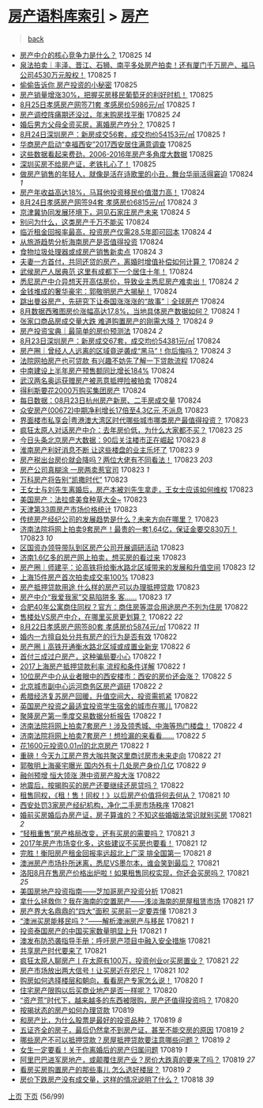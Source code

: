 [房产语料库索引](../../README.md)  > [房产](房产.md)
====
> [back](../README.md)

- [房产中介的核心竞争力是什么？](http://jkwz.applinzi.com/ittc/7005869697730610192.html#%E6%88%BF%E4%BA%A7%E4%B8%AD%E4%BB%8B%E7%9A%84%E6%A0%B8%E5%BF%83%E7%AB%9E%E4%BA%89%E5%8A%9B%E6%98%AF%E4%BB%80%E4%B9%88%EF%BC%9F) 170825 *14* 
- [泉法拍卖｜丰泽、晋江、石狮、南平多处房产拍卖！还有厦门千万房产、福马公司4530万元股权！](http://jkwz.applinzi.com/ittc/7005850035135464465.html#%E6%B3%89%E6%B3%95%E6%8B%8D%E5%8D%96%EF%BD%9C%E4%B8%B0%E6%B3%BD%E3%80%81%E6%99%8B%E6%B1%9F%E3%80%81%E7%9F%B3%E7%8B%AE%E3%80%81%E5%8D%97%E5%B9%B3%E5%A4%9A%E5%A4%84%E6%88%BF%E4%BA%A7%E6%8B%8D%E5%8D%96%EF%BC%81%E8%BF%98%E6%9C%89%E5%8E%A6%E9%97%A8%E5%8D%83%E4%B8%87%E6%88%BF%E4%BA%A7%E3%80%81%E7%A6%8F%E9%A9%AC%E5%85%AC%E5%8F%B84530%E4%B8%87%E5%85%83%E8%82%A1%E6%9D%83%EF%BC%81) 170825 *1* 
- [偷偷告诉你 房产投资的小秘密](http://jkwz.applinzi.com/ittc/7005831223061251088.html#%E5%81%B7%E5%81%B7%E5%91%8A%E8%AF%89%E4%BD%A0+%E6%88%BF%E4%BA%A7%E6%8A%95%E8%B5%84%E7%9A%84%E5%B0%8F%E7%A7%98%E5%AF%86) 170825  
- [房产销量增涨30%，把握买房移民葡萄牙的利好时机！](http://jkwz.applinzi.com/ittc/7005685105857922064.html#%E6%88%BF%E4%BA%A7%E9%94%80%E9%87%8F%E5%A2%9E%E6%B6%A830%25%EF%BC%8C%E6%8A%8A%E6%8F%A1%E4%B9%B0%E6%88%BF%E7%A7%BB%E6%B0%91%E8%91%A1%E8%90%84%E7%89%99%E7%9A%84%E5%88%A9%E5%A5%BD%E6%97%B6%E6%9C%BA%EF%BC%81) 170825  
- [8月25日孝感房产网签71套 孝感房价5986元/㎡](http://jkwz.applinzi.com/ittc/7005800896456557585.html#8%E6%9C%8825%E6%97%A5%E5%AD%9D%E6%84%9F%E6%88%BF%E4%BA%A7%E7%BD%91%E7%AD%BE71%E5%A5%97+%E5%AD%9D%E6%84%9F%E6%88%BF%E4%BB%B75986%E5%85%83%2F%E3%8E%A1) 170825 *1* 
- [房产调控阵痛期还没过，年末购房找平衡](http://jkwz.applinzi.com/ittc/7005792208975037456.html#%E6%88%BF%E4%BA%A7%E8%B0%83%E6%8E%A7%E9%98%B5%E7%97%9B%E6%9C%9F%E8%BF%98%E6%B2%A1%E8%BF%87%EF%BC%8C%E5%B9%B4%E6%9C%AB%E8%B4%AD%E6%88%BF%E6%89%BE%E5%B9%B3%E8%A1%A1) 170825 *24* 
- [婚后男方父母全资买房，离婚房产咋分？](http://jkwz.applinzi.com/ittc/7005761070374061073.html#%E5%A9%9A%E5%90%8E%E7%94%B7%E6%96%B9%E7%88%B6%E6%AF%8D%E5%85%A8%E8%B5%84%E4%B9%B0%E6%88%BF%EF%BC%8C%E7%A6%BB%E5%A9%9A%E6%88%BF%E4%BA%A7%E5%92%8B%E5%88%86%EF%BC%9F) 170825 *1* 
- [8月24日深圳房产：新房成交56套，成交均价54153元/㎡](http://jkwz.applinzi.com/ittc/7005744113528603665.html#8%E6%9C%8824%E6%97%A5%E6%B7%B1%E5%9C%B3%E6%88%BF%E4%BA%A7%EF%BC%9A%E6%96%B0%E6%88%BF%E6%88%90%E4%BA%A456%E5%A5%97%EF%BC%8C%E6%88%90%E4%BA%A4%E5%9D%87%E4%BB%B754153%E5%85%83%2F%E3%8E%A1) 170825 *1* 
- [华商房产启动“幸福西安”2017西安居住满意调查](http://jkwz.applinzi.com/ittc/7005674343315801104.html#%E5%8D%8E%E5%95%86%E6%88%BF%E4%BA%A7%E5%90%AF%E5%8A%A8%E2%80%9C%E5%B9%B8%E7%A6%8F%E8%A5%BF%E5%AE%89%E2%80%9D2017%E8%A5%BF%E5%AE%89%E5%B1%85%E4%BD%8F%E6%BB%A1%E6%84%8F%E8%B0%83%E6%9F%A5) 170825  
- [这些数据看起来费劲，2006-2016年房产多角度大数据](http://jkwz.applinzi.com/ittc/7005668156067283985.html#%E8%BF%99%E4%BA%9B%E6%95%B0%E6%8D%AE%E7%9C%8B%E8%B5%B7%E6%9D%A5%E8%B4%B9%E5%8A%B2%EF%BC%8C2006-2016%E5%B9%B4%E6%88%BF%E4%BA%A7%E5%A4%9A%E8%A7%92%E5%BA%A6%E5%A4%A7%E6%95%B0%E6%8D%AE) 170825  
- [深圳买房不给房产证，老铁扎心了！](http://jkwz.applinzi.com/ittc/7005306771848299536.html#%E6%B7%B1%E5%9C%B3%E4%B9%B0%E6%88%BF%E4%B8%8D%E7%BB%99%E6%88%BF%E4%BA%A7%E8%AF%81%EF%BC%8C%E8%80%81%E9%93%81%E6%89%8E%E5%BF%83%E4%BA%86%EF%BC%81) 170825  
- [做房产销售的年轻人，就像是活在诗歌里的小丑，舞台华丽活得窘迫](http://jkwz.applinzi.com/ittc/7005514713956615184.html#%E5%81%9A%E6%88%BF%E4%BA%A7%E9%94%80%E5%94%AE%E7%9A%84%E5%B9%B4%E8%BD%BB%E4%BA%BA%EF%BC%8C%E5%B0%B1%E5%83%8F%E6%98%AF%E6%B4%BB%E5%9C%A8%E8%AF%97%E6%AD%8C%E9%87%8C%E7%9A%84%E5%B0%8F%E4%B8%91%EF%BC%8C%E8%88%9E%E5%8F%B0%E5%8D%8E%E4%B8%BD%E6%B4%BB%E5%BE%97%E7%AA%98%E8%BF%AB) 170824 *1* 
- [房产年收益高达18%，马耳他投资移民价值潜力高！](http://jkwz.applinzi.com/ittc/7004944649444394000.html#%E6%88%BF%E4%BA%A7%E5%B9%B4%E6%94%B6%E7%9B%8A%E9%AB%98%E8%BE%BE18%25%EF%BC%8C%E9%A9%AC%E8%80%B3%E4%BB%96%E6%8A%95%E8%B5%84%E7%A7%BB%E6%B0%91%E4%BB%B7%E5%80%BC%E6%BD%9C%E5%8A%9B%E9%AB%98%EF%BC%81) 170824  
- [8月24日孝感房产网签94套 孝感房价6815元/㎡](http://jkwz.applinzi.com/ittc/7005428749741589521.html#8%E6%9C%8824%E6%97%A5%E5%AD%9D%E6%84%9F%E6%88%BF%E4%BA%A7%E7%BD%91%E7%AD%BE94%E5%A5%97+%E5%AD%9D%E6%84%9F%E6%88%BF%E4%BB%B76815%E5%85%83%2F%E3%8E%A1) 170824 *3* 
- [京津冀协同发展环境下，洞见石家庄房产未来](http://jkwz.applinzi.com/ittc/7005430199465018385.html#%E4%BA%AC%E6%B4%A5%E5%86%80%E5%8D%8F%E5%90%8C%E5%8F%91%E5%B1%95%E7%8E%AF%E5%A2%83%E4%B8%8B%EF%BC%8C%E6%B4%9E%E8%A7%81%E7%9F%B3%E5%AE%B6%E5%BA%84%E6%88%BF%E4%BA%A7%E6%9C%AA%E6%9D%A5) 170824 *5* 
- [别问为什么，这类房产千万不能买](http://jkwz.applinzi.com/ittc/7005420285661283345.html#%E5%88%AB%E9%97%AE%E4%B8%BA%E4%BB%80%E4%B9%88%EF%BC%8C%E8%BF%99%E7%B1%BB%E6%88%BF%E4%BA%A7%E5%8D%83%E4%B8%87%E4%B8%8D%E8%83%BD%E4%B9%B0) 170824  
- [临沂租金回报率最高，投资房产仅需28.5年即可回本](http://jkwz.applinzi.com/ittc/7005417006193706001.html#%E4%B8%B4%E6%B2%82%E7%A7%9F%E9%87%91%E5%9B%9E%E6%8A%A5%E7%8E%87%E6%9C%80%E9%AB%98%EF%BC%8C%E6%8A%95%E8%B5%84%E6%88%BF%E4%BA%A7%E4%BB%85%E9%9C%8028.5%E5%B9%B4%E5%8D%B3%E5%8F%AF%E5%9B%9E%E6%9C%AC) 170824 *4* 
- [从旅游趋势分析海南房产是否值得投资](http://jkwz.applinzi.com/ittc/7005411373528646672.html#%E4%BB%8E%E6%97%85%E6%B8%B8%E8%B6%8B%E5%8A%BF%E5%88%86%E6%9E%90%E6%B5%B7%E5%8D%97%E6%88%BF%E4%BA%A7%E6%98%AF%E5%90%A6%E5%80%BC%E5%BE%97%E6%8A%95%E8%B5%84) 170824  
- [食物垃圾处理器或成房产销售新卖点](http://jkwz.applinzi.com/ittc/7005404856293262352.html#%E9%A3%9F%E7%89%A9%E5%9E%83%E5%9C%BE%E5%A4%84%E7%90%86%E5%99%A8%E6%88%96%E6%88%90%E6%88%BF%E4%BA%A7%E9%94%80%E5%94%AE%E6%96%B0%E5%8D%96%E7%82%B9) 170824 *3* 
- [夫妻一方首付，共同还贷的房产，离婚时增值补偿如何计算？](http://jkwz.applinzi.com/ittc/7005399122545476624.html#%E5%A4%AB%E5%A6%BB%E4%B8%80%E6%96%B9%E9%A6%96%E4%BB%98%EF%BC%8C%E5%85%B1%E5%90%8C%E8%BF%98%E8%B4%B7%E7%9A%84%E6%88%BF%E4%BA%A7%EF%BC%8C%E7%A6%BB%E5%A9%9A%E6%97%B6%E5%A2%9E%E5%80%BC%E8%A1%A5%E5%81%BF%E5%A6%82%E4%BD%95%E8%AE%A1%E7%AE%97%EF%BC%9F) 170824 *2* 
- [武侯房产人居典范 这里有成都下一个居住十年！](http://jkwz.applinzi.com/ittc/7005396332775474193.html#%E6%AD%A6%E4%BE%AF%E6%88%BF%E4%BA%A7%E4%BA%BA%E5%B1%85%E5%85%B8%E8%8C%83+%E8%BF%99%E9%87%8C%E6%9C%89%E6%88%90%E9%83%BD%E4%B8%8B%E4%B8%80%E4%B8%AA%E5%B1%85%E4%BD%8F%E5%8D%81%E5%B9%B4%EF%BC%81) 170824  
- [悉尼房产中介异想天开高估房价，导致业主悉尼房产难卖出！](http://jkwz.applinzi.com/ittc/7005394757831099408.html#%E6%82%89%E5%B0%BC%E6%88%BF%E4%BA%A7%E4%B8%AD%E4%BB%8B%E5%BC%82%E6%83%B3%E5%A4%A9%E5%BC%80%E9%AB%98%E4%BC%B0%E6%88%BF%E4%BB%B7%EF%BC%8C%E5%AF%BC%E8%87%B4%E4%B8%9A%E4%B8%BB%E6%82%89%E5%B0%BC%E6%88%BF%E4%BA%A7%E9%9A%BE%E5%8D%96%E5%87%BA%EF%BC%81) 170824 *2* 
- [金钱堆成的奢华豪宅：郭敬明房产大揭秘！](http://jkwz.applinzi.com/ittc/7005352582531515408.html#%E9%87%91%E9%92%B1%E5%A0%86%E6%88%90%E7%9A%84%E5%A5%A2%E5%8D%8E%E8%B1%AA%E5%AE%85%EF%BC%9A%E9%83%AD%E6%95%AC%E6%98%8E%E6%88%BF%E4%BA%A7%E5%A4%A7%E6%8F%AD%E7%A7%98%EF%BC%81) 170824  
- [跳出曼谷房产，先研究下让泰国涨涨涨的“故事”｜全球房产](http://jkwz.applinzi.com/ittc/7005334059449058321.html#%E8%B7%B3%E5%87%BA%E6%9B%BC%E8%B0%B7%E6%88%BF%E4%BA%A7%EF%BC%8C%E5%85%88%E7%A0%94%E7%A9%B6%E4%B8%8B%E8%AE%A9%E6%B3%B0%E5%9B%BD%E6%B6%A8%E6%B6%A8%E6%B6%A8%E7%9A%84%E2%80%9C%E6%95%85%E4%BA%8B%E2%80%9D%EF%BD%9C%E5%85%A8%E7%90%83%E6%88%BF%E4%BA%A7) 170824  
- [8月数据西雅图房价涨幅高达17.8%，当地具体房产数据如何？](http://jkwz.applinzi.com/ittc/7005331533374948369.html#8%E6%9C%88%E6%95%B0%E6%8D%AE%E8%A5%BF%E9%9B%85%E5%9B%BE%E6%88%BF%E4%BB%B7%E6%B6%A8%E5%B9%85%E9%AB%98%E8%BE%BE17.8%25%EF%BC%8C%E5%BD%93%E5%9C%B0%E5%85%B7%E4%BD%93%E6%88%BF%E4%BA%A7%E6%95%B0%E6%8D%AE%E5%A6%82%E4%BD%95%EF%BC%9F) 170824 *1* 
- [张家口商品房成交量大跌 难道购置房产的刚需大降？](http://jkwz.applinzi.com/ittc/7005328911549072400.html#%E5%BC%A0%E5%AE%B6%E5%8F%A3%E5%95%86%E5%93%81%E6%88%BF%E6%88%90%E4%BA%A4%E9%87%8F%E5%A4%A7%E8%B7%8C+%E9%9A%BE%E9%81%93%E8%B4%AD%E7%BD%AE%E6%88%BF%E4%BA%A7%E7%9A%84%E5%88%9A%E9%9C%80%E5%A4%A7%E9%99%8D%EF%BC%9F) 170824 *9* 
- [房产投资宝典｜最简单的房价预测法](http://jkwz.applinzi.com/ittc/7005327836293104657.html#%E6%88%BF%E4%BA%A7%E6%8A%95%E8%B5%84%E5%AE%9D%E5%85%B8%EF%BD%9C%E6%9C%80%E7%AE%80%E5%8D%95%E7%9A%84%E6%88%BF%E4%BB%B7%E9%A2%84%E6%B5%8B%E6%B3%95) 170824 *2* 
- [8月23日深圳房产：新房成交67套，成交均价54381元/㎡](http://jkwz.applinzi.com/ittc/7005306559754929169.html#8%E6%9C%8823%E6%97%A5%E6%B7%B1%E5%9C%B3%E6%88%BF%E4%BA%A7%EF%BC%9A%E6%96%B0%E6%88%BF%E6%88%90%E4%BA%A467%E5%A5%97%EF%BC%8C%E6%88%90%E4%BA%A4%E5%9D%87%E4%BB%B754381%E5%85%83%2F%E3%8E%A1) 170824  
- [房产圈｜曾经人人远离的区域竟逆袭成“黑马”！你后悔吗？](http://jkwz.applinzi.com/ittc/7005296206543324177.html#%E6%88%BF%E4%BA%A7%E5%9C%88%EF%BD%9C%E6%9B%BE%E7%BB%8F%E4%BA%BA%E4%BA%BA%E8%BF%9C%E7%A6%BB%E7%9A%84%E5%8C%BA%E5%9F%9F%E7%AB%9F%E9%80%86%E8%A2%AD%E6%88%90%E2%80%9C%E9%BB%91%E9%A9%AC%E2%80%9D%EF%BC%81%E4%BD%A0%E5%90%8E%E6%82%94%E5%90%97%EF%BC%9F) 170824 *3* 
- [法院网拍房产也可贷款 有兴趣不妨先了解一下贷款流程](http://jkwz.applinzi.com/ittc/7005286674349949968.html#%E6%B3%95%E9%99%A2%E7%BD%91%E6%8B%8D%E6%88%BF%E4%BA%A7%E4%B9%9F%E5%8F%AF%E8%B4%B7%E6%AC%BE+%E6%9C%89%E5%85%B4%E8%B6%A3%E4%B8%8D%E5%A6%A8%E5%85%88%E4%BA%86%E8%A7%A3%E4%B8%80%E4%B8%8B%E8%B4%B7%E6%AC%BE%E6%B5%81%E7%A8%8B) 170824  
- [中南建设上半年房产预售额同比增长184%](http://jkwz.applinzi.com/ittc/7005189592104567569.html#%E4%B8%AD%E5%8D%97%E5%BB%BA%E8%AE%BE%E4%B8%8A%E5%8D%8A%E5%B9%B4%E6%88%BF%E4%BA%A7%E9%A2%84%E5%94%AE%E9%A2%9D%E5%90%8C%E6%AF%94%E5%A2%9E%E9%95%BF184%25) 170824  
- [武汉两名奥运获赠房产被恶意抵押险被拍卖](http://jkwz.applinzi.com/ittc/7005187593929753360.html#%E6%AD%A6%E6%B1%89%E4%B8%A4%E5%90%8D%E5%A5%A5%E8%BF%90%E8%8E%B7%E8%B5%A0%E6%88%BF%E4%BA%A7%E8%A2%AB%E6%81%B6%E6%84%8F%E6%8A%B5%E6%8A%BC%E9%99%A9%E8%A2%AB%E6%8B%8D%E5%8D%96) 170824  
- [得利斯要花2000万购买集团房产](http://jkwz.applinzi.com/ittc/7005185153444610833.html#%E5%BE%97%E5%88%A9%E6%96%AF%E8%A6%81%E8%8A%B12000%E4%B8%87%E8%B4%AD%E4%B9%B0%E9%9B%86%E5%9B%A2%E6%88%BF%E4%BA%A7) 170824  
- [每日数据：08月23日杭州房产新房、二手房成交量](http://jkwz.applinzi.com/ittc/7005157027943547921.html#%E6%AF%8F%E6%97%A5%E6%95%B0%E6%8D%AE%EF%BC%9A08%E6%9C%8823%E6%97%A5%E6%9D%AD%E5%B7%9E%E6%88%BF%E4%BA%A7%E6%96%B0%E6%88%BF%E3%80%81%E4%BA%8C%E6%89%8B%E6%88%BF%E6%88%90%E4%BA%A4%E9%87%8F) 170824  
- [众安房产(00672)中期净利增长17倍至4.3亿元 不派息](http://jkwz.applinzi.com/ittc/7005141879929439249.html#%E4%BC%97%E5%AE%89%E6%88%BF%E4%BA%A7%2800672%29%E4%B8%AD%E6%9C%9F%E5%87%80%E5%88%A9%E5%A2%9E%E9%95%BF17%E5%80%8D%E8%87%B34.3%E4%BA%BF%E5%85%83+%E4%B8%8D%E6%B4%BE%E6%81%AF) 170823  
- [界面楼市私享会|粤港澳大湾区时代哪些城市哪类房产最值得投资？](http://jkwz.applinzi.com/ittc/7005070834769855504.html#%E7%95%8C%E9%9D%A2%E6%A5%BC%E5%B8%82%E7%A7%81%E4%BA%AB%E4%BC%9A%7C%E7%B2%A4%E6%B8%AF%E6%BE%B3%E5%A4%A7%E6%B9%BE%E5%8C%BA%E6%97%B6%E4%BB%A3%E5%93%AA%E4%BA%9B%E5%9F%8E%E5%B8%82%E5%93%AA%E7%B1%BB%E6%88%BF%E4%BA%A7%E6%9C%80%E5%80%BC%E5%BE%97%E6%8A%95%E8%B5%84%EF%BC%9F) 170823  
- [疯狂太原人对话房产中介：去年房价低，为什么大家都不买？](http://jkwz.applinzi.com/ittc/7005057820792456208.html#%E7%96%AF%E7%8B%82%E5%A4%AA%E5%8E%9F%E4%BA%BA%E5%AF%B9%E8%AF%9D%E6%88%BF%E4%BA%A7%E4%B8%AD%E4%BB%8B%EF%BC%9A%E5%8E%BB%E5%B9%B4%E6%88%BF%E4%BB%B7%E4%BD%8E%EF%BC%8C%E4%B8%BA%E4%BB%80%E4%B9%88%E5%A4%A7%E5%AE%B6%E9%83%BD%E4%B8%8D%E4%B9%B0%EF%BC%9F) 170823 *25* 
- [今日头条北京房产大数据：90后关注楼市正在崛起](http://jkwz.applinzi.com/ittc/7005044199995737104.html#%E4%BB%8A%E6%97%A5%E5%A4%B4%E6%9D%A1%E5%8C%97%E4%BA%AC%E6%88%BF%E4%BA%A7%E5%A4%A7%E6%95%B0%E6%8D%AE%EF%BC%9A90%E5%90%8E%E5%85%B3%E6%B3%A8%E6%A5%BC%E5%B8%82%E6%AD%A3%E5%9C%A8%E5%B4%9B%E8%B5%B7) 170823 *8* 
- [淮南房产利好消息不断 让这些楼盘的业主乐坏了](http://jkwz.applinzi.com/ittc/7005039624257537040.html#%E6%B7%AE%E5%8D%97%E6%88%BF%E4%BA%A7%E5%88%A9%E5%A5%BD%E6%B6%88%E6%81%AF%E4%B8%8D%E6%96%AD+%E8%AE%A9%E8%BF%99%E4%BA%9B%E6%A5%BC%E7%9B%98%E7%9A%84%E4%B8%9A%E4%B8%BB%E4%B9%90%E5%9D%8F%E4%BA%86) 170823 *9* 
- [房产税出台房价就会降吗？两位大佬有不同看法！](http://jkwz.applinzi.com/ittc/7005038479678112784.html#%E6%88%BF%E4%BA%A7%E7%A8%8E%E5%87%BA%E5%8F%B0%E6%88%BF%E4%BB%B7%E5%B0%B1%E4%BC%9A%E9%99%8D%E5%90%97%EF%BC%9F%E4%B8%A4%E4%BD%8D%E5%A4%A7%E4%BD%AC%E6%9C%89%E4%B8%8D%E5%90%8C%E7%9C%8B%E6%B3%95%EF%BC%81) 170823 *203* 
- [房产公司真糊涂 一房两卖惹官司](http://jkwz.applinzi.com/ittc/7005030081494516752.html#%E6%88%BF%E4%BA%A7%E5%85%AC%E5%8F%B8%E7%9C%9F%E7%B3%8A%E6%B6%82+%E4%B8%80%E6%88%BF%E4%B8%A4%E5%8D%96%E6%83%B9%E5%AE%98%E5%8F%B8) 170823 *1* 
- [万科房产将告别“凯撒时代”](http://jkwz.applinzi.com/ittc/7005012373063336977.html#%E4%B8%87%E7%A7%91%E6%88%BF%E4%BA%A7%E5%B0%86%E5%91%8A%E5%88%AB%E2%80%9C%E5%87%AF%E6%92%92%E6%97%B6%E4%BB%A3%E2%80%9D) 170823  
- [王女士与刘先生离婚后，房产本被刘先生拿走，王女士应该如何维权](http://jkwz.applinzi.com/ittc/7004993203265340432.html#%E7%8E%8B%E5%A5%B3%E5%A3%AB%E4%B8%8E%E5%88%98%E5%85%88%E7%94%9F%E7%A6%BB%E5%A9%9A%E5%90%8E%EF%BC%8C%E6%88%BF%E4%BA%A7%E6%9C%AC%E8%A2%AB%E5%88%98%E5%85%88%E7%94%9F%E6%8B%BF%E8%B5%B0%EF%BC%8C%E7%8E%8B%E5%A5%B3%E5%A3%AB%E5%BA%94%E8%AF%A5%E5%A6%82%E4%BD%95%E7%BB%B4%E6%9D%83) 170823  
- [美国房产：法拉盛美食种草大全~](http://jkwz.applinzi.com/ittc/7004945544622113808.html#%E7%BE%8E%E5%9B%BD%E6%88%BF%E4%BA%A7%EF%BC%9A%E6%B3%95%E6%8B%89%E7%9B%9B%E7%BE%8E%E9%A3%9F%E7%A7%8D%E8%8D%89%E5%A4%A7%E5%85%A8%7E) 170823  
- [天津第33周房产市场价格统计](http://jkwz.applinzi.com/ittc/7004937484457477137.html#%E5%A4%A9%E6%B4%A5%E7%AC%AC33%E5%91%A8%E6%88%BF%E4%BA%A7%E5%B8%82%E5%9C%BA%E4%BB%B7%E6%A0%BC%E7%BB%9F%E8%AE%A1) 170823  
- [传统房产经纪公司的发展趋势是什么？未来方向在哪里？](http://jkwz.applinzi.com/ittc/7004935876373906448.html#%E4%BC%A0%E7%BB%9F%E6%88%BF%E4%BA%A7%E7%BB%8F%E7%BA%AA%E5%85%AC%E5%8F%B8%E7%9A%84%E5%8F%91%E5%B1%95%E8%B6%8B%E5%8A%BF%E6%98%AF%E4%BB%80%E4%B9%88%EF%BC%9F%E6%9C%AA%E6%9D%A5%E6%96%B9%E5%90%91%E5%9C%A8%E5%93%AA%E9%87%8C%EF%BC%9F) 170823  
- [济南法院将网上拍卖9套房产！最贵的一套1.64亿，保证金要交830万！](http://jkwz.applinzi.com/ittc/7004931220910375953.html#%E6%B5%8E%E5%8D%97%E6%B3%95%E9%99%A2%E5%B0%86%E7%BD%91%E4%B8%8A%E6%8B%8D%E5%8D%969%E5%A5%97%E6%88%BF%E4%BA%A7%EF%BC%81%E6%9C%80%E8%B4%B5%E7%9A%84%E4%B8%80%E5%A5%971.64%E4%BA%BF%EF%BC%8C%E4%BF%9D%E8%AF%81%E9%87%91%E8%A6%81%E4%BA%A4830%E4%B8%87%EF%BC%81) 170823 *10* 
- [区国资办领导带队到区房产公司开展调研活动](http://jkwz.applinzi.com/ittc/7004930287916811280.html#%E5%8C%BA%E5%9B%BD%E8%B5%84%E5%8A%9E%E9%A2%86%E5%AF%BC%E5%B8%A6%E9%98%9F%E5%88%B0%E5%8C%BA%E6%88%BF%E4%BA%A7%E5%85%AC%E5%8F%B8%E5%BC%80%E5%B1%95%E8%B0%83%E7%A0%94%E6%B4%BB%E5%8A%A8) 170823  
- [济南1.6亿多的房产网上拍卖，想买房的看过来](http://jkwz.applinzi.com/ittc/7004924655075591185.html#%E6%B5%8E%E5%8D%971.6%E4%BA%BF%E5%A4%9A%E7%9A%84%E6%88%BF%E4%BA%A7%E7%BD%91%E4%B8%8A%E6%8B%8D%E5%8D%96%EF%BC%8C%E6%83%B3%E4%B9%B0%E6%88%BF%E7%9A%84%E7%9C%8B%E8%BF%87%E6%9D%A5) 170823  
- [房产圈｜师建平：论高铁将给衡水路北区域带来的发展和升值空间](http://jkwz.applinzi.com/ittc/7004924527321285648.html#%E6%88%BF%E4%BA%A7%E5%9C%88%EF%BD%9C%E5%B8%88%E5%BB%BA%E5%B9%B3%EF%BC%9A%E8%AE%BA%E9%AB%98%E9%93%81%E5%B0%86%E7%BB%99%E8%A1%A1%E6%B0%B4%E8%B7%AF%E5%8C%97%E5%8C%BA%E5%9F%9F%E5%B8%A6%E6%9D%A5%E7%9A%84%E5%8F%91%E5%B1%95%E5%92%8C%E5%8D%87%E5%80%BC%E7%A9%BA%E9%97%B4) 170823 *12* 
- [上海15件房产首次拍卖成交率100%](http://jkwz.applinzi.com/ittc/7004920414843962384.html#%E4%B8%8A%E6%B5%B715%E4%BB%B6%E6%88%BF%E4%BA%A7%E9%A6%96%E6%AC%A1%E6%8B%8D%E5%8D%96%E6%88%90%E4%BA%A4%E7%8E%87100%25) 170823  
- [房产抵押贷款用途 什么样的房产可以办理抵押贷款](http://jkwz.applinzi.com/ittc/7004669925216748561.html#%E6%88%BF%E4%BA%A7%E6%8A%B5%E6%8A%BC%E8%B4%B7%E6%AC%BE%E7%94%A8%E9%80%94+%E4%BB%80%E4%B9%88%E6%A0%B7%E7%9A%84%E6%88%BF%E4%BA%A7%E5%8F%AF%E4%BB%A5%E5%8A%9E%E7%90%86%E6%8A%B5%E6%8A%BC%E8%B4%B7%E6%AC%BE) 170823  
- [房产中介“我爱我家”交易陷阱多 客……](http://jkwz.applinzi.com/ittc/7004888773102666768.html#%E6%88%BF%E4%BA%A7%E4%B8%AD%E4%BB%8B%E2%80%9C%E6%88%91%E7%88%B1%E6%88%91%E5%AE%B6%E2%80%9D%E4%BA%A4%E6%98%93%E9%99%B7%E9%98%B1%E5%A4%9A+%E5%AE%A2%E2%80%A6%E2%80%A6) 170823 *17* 
- [合肥40年公寓商住同权？官方：商住房等混合用途房产不列为住房](http://jkwz.applinzi.com/ittc/7004776853825651728.html#%E5%90%88%E8%82%A540%E5%B9%B4%E5%85%AC%E5%AF%93%E5%95%86%E4%BD%8F%E5%90%8C%E6%9D%83%EF%BC%9F%E5%AE%98%E6%96%B9%EF%BC%9A%E5%95%86%E4%BD%8F%E6%88%BF%E7%AD%89%E6%B7%B7%E5%90%88%E7%94%A8%E9%80%94%E6%88%BF%E4%BA%A7%E4%B8%8D%E5%88%97%E4%B8%BA%E4%BD%8F%E6%88%BF) 170822  
- [售楼处VS房产中介，在哪里买房更划算？](http://jkwz.applinzi.com/ittc/7004713563195966481.html#%E5%94%AE%E6%A5%BC%E5%A4%84VS%E6%88%BF%E4%BA%A7%E4%B8%AD%E4%BB%8B%EF%BC%8C%E5%9C%A8%E5%93%AA%E9%87%8C%E4%B9%B0%E6%88%BF%E6%9B%B4%E5%88%92%E7%AE%97%EF%BC%9F) 170822 *22* 
- [8月22日孝感房产网签80套 孝感房价5874元/㎡](http://jkwz.applinzi.com/ittc/7004688147911541777.html#8%E6%9C%8822%E6%97%A5%E5%AD%9D%E6%84%9F%E6%88%BF%E4%BA%A7%E7%BD%91%E7%AD%BE80%E5%A5%97+%E5%AD%9D%E6%84%9F%E6%88%BF%E4%BB%B75874%E5%85%83%2F%E3%8E%A1) 170822 *11* 
- [婚内一方擅自处分共有房产的行为是否有效](http://jkwz.applinzi.com/ittc/7004667606236398609.html#%E5%A9%9A%E5%86%85%E4%B8%80%E6%96%B9%E6%93%85%E8%87%AA%E5%A4%84%E5%88%86%E5%85%B1%E6%9C%89%E6%88%BF%E4%BA%A7%E7%9A%84%E8%A1%8C%E4%B8%BA%E6%98%AF%E5%90%A6%E6%9C%89%E6%95%88) 170822  
- [房产圈丨高铁开通衡水路北区域或成置业新宠](http://jkwz.applinzi.com/ittc/7004665152392397840.html#%E6%88%BF%E4%BA%A7%E5%9C%88%E4%B8%A8%E9%AB%98%E9%93%81%E5%BC%80%E9%80%9A%E8%A1%A1%E6%B0%B4%E8%B7%AF%E5%8C%97%E5%8C%BA%E5%9F%9F%E6%88%96%E6%88%90%E7%BD%AE%E4%B8%9A%E6%96%B0%E5%AE%A0) 170822 *6* 
- [首付三成过户房产，这种骗局要小心](http://jkwz.applinzi.com/ittc/7004655886361166865.html#%E9%A6%96%E4%BB%98%E4%B8%89%E6%88%90%E8%BF%87%E6%88%B7%E6%88%BF%E4%BA%A7%EF%BC%8C%E8%BF%99%E7%A7%8D%E9%AA%97%E5%B1%80%E8%A6%81%E5%B0%8F%E5%BF%83) 170822 *1* 
- [2017上海房产抵押贷款利率 流程和条件详解](http://jkwz.applinzi.com/ittc/7004637510259704849.html#2017%E4%B8%8A%E6%B5%B7%E6%88%BF%E4%BA%A7%E6%8A%B5%E6%8A%BC%E8%B4%B7%E6%AC%BE%E5%88%A9%E7%8E%87+%E6%B5%81%E7%A8%8B%E5%92%8C%E6%9D%A1%E4%BB%B6%E8%AF%A6%E8%A7%A3) 170822 *1* 
- [10位房产中介从业者眼中的西安楼市：西安的房价还会涨？](http://jkwz.applinzi.com/ittc/7004631139892069393.html#10%E4%BD%8D%E6%88%BF%E4%BA%A7%E4%B8%AD%E4%BB%8B%E4%BB%8E%E4%B8%9A%E8%80%85%E7%9C%BC%E4%B8%AD%E7%9A%84%E8%A5%BF%E5%AE%89%E6%A5%BC%E5%B8%82%EF%BC%9A%E8%A5%BF%E5%AE%89%E7%9A%84%E6%88%BF%E4%BB%B7%E8%BF%98%E4%BC%9A%E6%B6%A8%EF%BC%9F) 170822 *5* 
- [北京城市副中心运河商务区房产调研](http://jkwz.applinzi.com/ittc/7004623559744554000.html#%E5%8C%97%E4%BA%AC%E5%9F%8E%E5%B8%82%E5%89%AF%E4%B8%AD%E5%BF%83%E8%BF%90%E6%B2%B3%E5%95%86%E5%8A%A1%E5%8C%BA%E6%88%BF%E4%BA%A7%E8%B0%83%E7%A0%94) 170822 *2* 
- [希腊经济复苏房产回暖，升值空间大，投资需抓紧](http://jkwz.applinzi.com/ittc/7004622381610714128.html#%E5%B8%8C%E8%85%8A%E7%BB%8F%E6%B5%8E%E5%A4%8D%E8%8B%8F%E6%88%BF%E4%BA%A7%E5%9B%9E%E6%9A%96%EF%BC%8C%E5%8D%87%E5%80%BC%E7%A9%BA%E9%97%B4%E5%A4%A7%EF%BC%8C%E6%8A%95%E8%B5%84%E9%9C%80%E6%8A%93%E7%B4%A7) 170822  
- [英国房产投资之最适宜投资学生宿舍的城市在哪儿](http://jkwz.applinzi.com/ittc/7004590656927040529.html#%E8%8B%B1%E5%9B%BD%E6%88%BF%E4%BA%A7%E6%8A%95%E8%B5%84%E4%B9%8B%E6%9C%80%E9%80%82%E5%AE%9C%E6%8A%95%E8%B5%84%E5%AD%A6%E7%94%9F%E5%AE%BF%E8%88%8D%E7%9A%84%E5%9F%8E%E5%B8%82%E5%9C%A8%E5%93%AA%E5%84%BF) 170822  
- [聚隆房产第一季度交易数据分析报告](http://jkwz.applinzi.com/ittc/6990178814708417552.html#%E8%81%9A%E9%9A%86%E6%88%BF%E4%BA%A7%E7%AC%AC%E4%B8%80%E5%AD%A3%E5%BA%A6%E4%BA%A4%E6%98%93%E6%95%B0%E6%8D%AE%E5%88%86%E6%9E%90%E6%8A%A5%E5%91%8A) 170822 *1* 
- [济南法院将网上拍卖7套房产！涉及领秀城、中海等热门楼盘！](http://jkwz.applinzi.com/ittc/7004581188663247889.html#%E6%B5%8E%E5%8D%97%E6%B3%95%E9%99%A2%E5%B0%86%E7%BD%91%E4%B8%8A%E6%8B%8D%E5%8D%967%E5%A5%97%E6%88%BF%E4%BA%A7%EF%BC%81%E6%B6%89%E5%8F%8A%E9%A2%86%E7%A7%80%E5%9F%8E%E3%80%81%E4%B8%AD%E6%B5%B7%E7%AD%89%E7%83%AD%E9%97%A8%E6%A5%BC%E7%9B%98%EF%BC%81) 170822 *4* 
- [济南法院将网上拍卖7套房产！想捡漏的来看看……](http://jkwz.applinzi.com/ittc/7004558526452859920.html#%E6%B5%8E%E5%8D%97%E6%B3%95%E9%99%A2%E5%B0%86%E7%BD%91%E4%B8%8A%E6%8B%8D%E5%8D%967%E5%A5%97%E6%88%BF%E4%BA%A7%EF%BC%81%E6%83%B3%E6%8D%A1%E6%BC%8F%E7%9A%84%E6%9D%A5%E7%9C%8B%E7%9C%8B%E2%80%A6%E2%80%A6) 170822 *5* 
- [花1600元投资0.01㎡的北京房产](http://jkwz.applinzi.com/ittc/7004554891559961617.html#%E8%8A%B11600%E5%85%83%E6%8A%95%E8%B5%840.01%E3%8E%A1%E7%9A%84%E5%8C%97%E4%BA%AC%E6%88%BF%E4%BA%A7) 170822 *1* 
- [重磅！今天九江房产界大咖共聚这里商讨房市未来走向](http://jkwz.applinzi.com/ittc/7004554479800943633.html#%E9%87%8D%E7%A3%85%EF%BC%81%E4%BB%8A%E5%A4%A9%E4%B9%9D%E6%B1%9F%E6%88%BF%E4%BA%A7%E7%95%8C%E5%A4%A7%E5%92%96%E5%85%B1%E8%81%9A%E8%BF%99%E9%87%8C%E5%95%86%E8%AE%A8%E6%88%BF%E5%B8%82%E6%9C%AA%E6%9D%A5%E8%B5%B0%E5%90%91) 170822 *21* 
- [郭敬明上海豪宅曝光 国内外有十几处房产身价几亿](http://jkwz.applinzi.com/ittc/7004547841069171729.html#%E9%83%AD%E6%95%AC%E6%98%8E%E4%B8%8A%E6%B5%B7%E8%B1%AA%E5%AE%85%E6%9B%9D%E5%85%89+%E5%9B%BD%E5%86%85%E5%A4%96%E6%9C%89%E5%8D%81%E5%87%A0%E5%A4%84%E6%88%BF%E4%BA%A7%E8%BA%AB%E4%BB%B7%E5%87%A0%E4%BA%BF) 170822 *9* 
- [融创预增 恒大领涨 港中资房产股大涨](http://jkwz.applinzi.com/ittc/7004531451209712656.html#%E8%9E%8D%E5%88%9B%E9%A2%84%E5%A2%9E+%E6%81%92%E5%A4%A7%E9%A2%86%E6%B6%A8+%E6%B8%AF%E4%B8%AD%E8%B5%84%E6%88%BF%E4%BA%A7%E8%82%A1%E5%A4%A7%E6%B6%A8) 170822  
- [地震后，按揭购买的房产还要继续还房贷吗？](http://jkwz.applinzi.com/ittc/7004456530823611153.html#%E5%9C%B0%E9%9C%87%E5%90%8E%EF%BC%8C%E6%8C%89%E6%8F%AD%E8%B4%AD%E4%B9%B0%E7%9A%84%E6%88%BF%E4%BA%A7%E8%BF%98%E8%A6%81%E7%BB%A7%E7%BB%AD%E8%BF%98%E6%88%BF%E8%B4%B7%E5%90%97%EF%BC%9F) 170822  
- [租售同权，《租！售！同权！》以后房产价值将何去何从？](http://jkwz.applinzi.com/ittc/7004403268653155345.html#%E7%A7%9F%E5%94%AE%E5%90%8C%E6%9D%83%EF%BC%8C%E3%80%8A%E7%A7%9F%EF%BC%81%E5%94%AE%EF%BC%81%E5%90%8C%E6%9D%83%EF%BC%81%E3%80%8B%E4%BB%A5%E5%90%8E%E6%88%BF%E4%BA%A7%E4%BB%B7%E5%80%BC%E5%B0%86%E4%BD%95%E5%8E%BB%E4%BD%95%E4%BB%8E%EF%BC%9F) 170821 *10* 
- [西安处罚3家房产经纪机构，净化二手房市场秩序](http://jkwz.applinzi.com/ittc/7004388650396419089.html#%E8%A5%BF%E5%AE%89%E5%A4%84%E7%BD%9A3%E5%AE%B6%E6%88%BF%E4%BA%A7%E7%BB%8F%E7%BA%AA%E6%9C%BA%E6%9E%84%EF%BC%8C%E5%87%80%E5%8C%96%E4%BA%8C%E6%89%8B%E6%88%BF%E5%B8%82%E5%9C%BA%E7%A7%A9%E5%BA%8F) 170821  
- [婚前买房婚后办房产证，房子算谁的？不知这些婚姻法常识就别买房](http://jkwz.applinzi.com/ittc/7004330112911410193.html#%E5%A9%9A%E5%89%8D%E4%B9%B0%E6%88%BF%E5%A9%9A%E5%90%8E%E5%8A%9E%E6%88%BF%E4%BA%A7%E8%AF%81%EF%BC%8C%E6%88%BF%E5%AD%90%E7%AE%97%E8%B0%81%E7%9A%84%EF%BC%9F%E4%B8%8D%E7%9F%A5%E8%BF%99%E4%BA%9B%E5%A9%9A%E5%A7%BB%E6%B3%95%E5%B8%B8%E8%AF%86%E5%B0%B1%E5%88%AB%E4%B9%B0%E6%88%BF) 170821 *2* 
- [“轻租重售”房产格局改变，还有买房的需要吗？](http://jkwz.applinzi.com/ittc/7004320494273430544.html#%E2%80%9C%E8%BD%BB%E7%A7%9F%E9%87%8D%E5%94%AE%E2%80%9D%E6%88%BF%E4%BA%A7%E6%A0%BC%E5%B1%80%E6%94%B9%E5%8F%98%EF%BC%8C%E8%BF%98%E6%9C%89%E4%B9%B0%E6%88%BF%E7%9A%84%E9%9C%80%E8%A6%81%E5%90%97%EF%BC%9F) 170821 *3* 
- [2017年房产市场变化多，这些建议不买房也要看！](http://jkwz.applinzi.com/ittc/7004318289122296848.html#2017%E5%B9%B4%E6%88%BF%E4%BA%A7%E5%B8%82%E5%9C%BA%E5%8F%98%E5%8C%96%E5%A4%9A%EF%BC%8C%E8%BF%99%E4%BA%9B%E5%BB%BA%E8%AE%AE%E4%B8%8D%E4%B9%B0%E6%88%BF%E4%B9%9F%E8%A6%81%E7%9C%8B%EF%BC%81) 170821 *12* 
- [完胜！衡阳房产租金回报率远超北上广深 排全国第一](http://jkwz.applinzi.com/ittc/7004313739644634129.html#%E5%AE%8C%E8%83%9C%EF%BC%81%E8%A1%A1%E9%98%B3%E6%88%BF%E4%BA%A7%E7%A7%9F%E9%87%91%E5%9B%9E%E6%8A%A5%E7%8E%87%E8%BF%9C%E8%B6%85%E5%8C%97%E4%B8%8A%E5%B9%BF%E6%B7%B1+%E6%8E%92%E5%85%A8%E5%9B%BD%E7%AC%AC%E4%B8%80) 170821 *8* 
- [澳洲房产市场扑所迷离，悉尼VS墨尔本，谁会笑到最后？](http://jkwz.applinzi.com/ittc/7004309104955491345.html#%E6%BE%B3%E6%B4%B2%E6%88%BF%E4%BA%A7%E5%B8%82%E5%9C%BA%E6%89%91%E6%89%80%E8%BF%B7%E7%A6%BB%EF%BC%8C%E6%82%89%E5%B0%BCVS%E5%A2%A8%E5%B0%94%E6%9C%AC%EF%BC%8C%E8%B0%81%E4%BC%9A%E7%AC%91%E5%88%B0%E6%9C%80%E5%90%8E%EF%BC%9F) 170821  
- [洛阳8月在售房产价格出炉啦！如果租售同权实现，你还会买房吗？](http://jkwz.applinzi.com/ittc/7004303824263840785.html#%E6%B4%9B%E9%98%B38%E6%9C%88%E5%9C%A8%E5%94%AE%E6%88%BF%E4%BA%A7%E4%BB%B7%E6%A0%BC%E5%87%BA%E7%82%89%E5%95%A6%EF%BC%81%E5%A6%82%E6%9E%9C%E7%A7%9F%E5%94%AE%E5%90%8C%E6%9D%83%E5%AE%9E%E7%8E%B0%EF%BC%8C%E4%BD%A0%E8%BF%98%E4%BC%9A%E4%B9%B0%E6%88%BF%E5%90%97%EF%BC%9F) 170821 *25* 
- [美国房地产投资指南——芝加哥房产投资分析](http://jkwz.applinzi.com/ittc/7004288346845873168.html#%E7%BE%8E%E5%9B%BD%E6%88%BF%E5%9C%B0%E4%BA%A7%E6%8A%95%E8%B5%84%E6%8C%87%E5%8D%97%E2%80%94%E2%80%94%E8%8A%9D%E5%8A%A0%E5%93%A5%E6%88%BF%E4%BA%A7%E6%8A%95%E8%B5%84%E5%88%86%E6%9E%90) 170821  
- [拿什么拯救你？我在海南的空置房产——浅淡海南的房屋租赁市场](http://jkwz.applinzi.com/ittc/7002350312382530577.html#%E6%8B%BF%E4%BB%80%E4%B9%88%E6%8B%AF%E6%95%91%E4%BD%A0%EF%BC%9F%E6%88%91%E5%9C%A8%E6%B5%B7%E5%8D%97%E7%9A%84%E7%A9%BA%E7%BD%AE%E6%88%BF%E4%BA%A7%E2%80%94%E2%80%94%E6%B5%85%E6%B7%A1%E6%B5%B7%E5%8D%97%E7%9A%84%E6%88%BF%E5%B1%8B%E7%A7%9F%E8%B5%81%E5%B8%82%E5%9C%BA) 170821 *17* 
- [房产界大名鼎鼎的“四大”面积 买房前一定要弄懂](http://jkwz.applinzi.com/ittc/7004283543184999440.html#%E6%88%BF%E4%BA%A7%E7%95%8C%E5%A4%A7%E5%90%8D%E9%BC%8E%E9%BC%8E%E7%9A%84%E2%80%9C%E5%9B%9B%E5%A4%A7%E2%80%9D%E9%9D%A2%E7%A7%AF+%E4%B9%B0%E6%88%BF%E5%89%8D%E4%B8%80%E5%AE%9A%E8%A6%81%E5%BC%84%E6%87%82) 170821 *3* 
- [“澳洲买房能移民吗？”——解析澳洲房产与移民](http://jkwz.applinzi.com/ittc/7004215554964194321.html#%E2%80%9C%E6%BE%B3%E6%B4%B2%E4%B9%B0%E6%88%BF%E8%83%BD%E7%A7%BB%E6%B0%91%E5%90%97%EF%BC%9F%E2%80%9D%E2%80%94%E2%80%94%E8%A7%A3%E6%9E%90%E6%BE%B3%E6%B4%B2%E6%88%BF%E4%BA%A7%E4%B8%8E%E7%A7%BB%E6%B0%91) 170821 *1* 
- [投资泰国房产的中国买家数量明显上升](http://jkwz.applinzi.com/ittc/7004258888470496273.html#%E6%8A%95%E8%B5%84%E6%B3%B0%E5%9B%BD%E6%88%BF%E4%BA%A7%E7%9A%84%E4%B8%AD%E5%9B%BD%E4%B9%B0%E5%AE%B6%E6%95%B0%E9%87%8F%E6%98%8E%E6%98%BE%E4%B8%8A%E5%8D%87) 170821 *1* 
- [澳发布防恐袭指导手册：呼吁房产项目中融入安全措施](http://jkwz.applinzi.com/ittc/7004242253189743632.html#%E6%BE%B3%E5%8F%91%E5%B8%83%E9%98%B2%E6%81%90%E8%A2%AD%E6%8C%87%E5%AF%BC%E6%89%8B%E5%86%8C%EF%BC%9A%E5%91%BC%E5%90%81%E6%88%BF%E4%BA%A7%E9%A1%B9%E7%9B%AE%E4%B8%AD%E8%9E%8D%E5%85%A5%E5%AE%89%E5%85%A8%E6%8E%AA%E6%96%BD) 170821  
- [共享房产时代要来了](http://jkwz.applinzi.com/ittc/7004227889716003857.html#%E5%85%B1%E4%BA%AB%E6%88%BF%E4%BA%A7%E6%97%B6%E4%BB%A3%E8%A6%81%E6%9D%A5%E4%BA%86) 170821  
- [疯狂太原人聊房产丨在太原有100万，投资创业or买房置业？](http://jkwz.applinzi.com/ittc/7004214294064137232.html#%E7%96%AF%E7%8B%82%E5%A4%AA%E5%8E%9F%E4%BA%BA%E8%81%8A%E6%88%BF%E4%BA%A7%E4%B8%A8%E5%9C%A8%E5%A4%AA%E5%8E%9F%E6%9C%89100%E4%B8%87%EF%BC%8C%E6%8A%95%E8%B5%84%E5%88%9B%E4%B8%9Aor%E4%B9%B0%E6%88%BF%E7%BD%AE%E4%B8%9A%EF%BC%9F) 170821 *22* 
- [房产市场放出两大信号！让买房近在咫尺！](http://jkwz.applinzi.com/ittc/7004208560551232528.html#%E6%88%BF%E4%BA%A7%E5%B8%82%E5%9C%BA%E6%94%BE%E5%87%BA%E4%B8%A4%E5%A4%A7%E4%BF%A1%E5%8F%B7%EF%BC%81%E8%AE%A9%E4%B9%B0%E6%88%BF%E8%BF%91%E5%9C%A8%E5%92%AB%E5%B0%BA%EF%BC%81) 170821 *102* 
- [购房如何选择楼层和朝向，看看房产专家怎么说！](http://jkwz.applinzi.com/ittc/7003919344038577168.html#%E8%B4%AD%E6%88%BF%E5%A6%82%E4%BD%95%E9%80%89%E6%8B%A9%E6%A5%BC%E5%B1%82%E5%92%8C%E6%9C%9D%E5%90%91%EF%BC%8C%E7%9C%8B%E7%9C%8B%E6%88%BF%E4%BA%A7%E4%B8%93%E5%AE%B6%E6%80%8E%E4%B9%88%E8%AF%B4%EF%BC%81) 170820 *1* 
- [住宅房产限购以后买商业地产是否一样呢？](http://jkwz.applinzi.com/ittc/7003832455960986641.html#%E4%BD%8F%E5%AE%85%E6%88%BF%E4%BA%A7%E9%99%90%E8%B4%AD%E4%BB%A5%E5%90%8E%E4%B9%B0%E5%95%86%E4%B8%9A%E5%9C%B0%E4%BA%A7%E6%98%AF%E5%90%A6%E4%B8%80%E6%A0%B7%E5%91%A2%EF%BC%9F) 170820  
- [“资产荒”时代下，越来越多的东西被限购，房产还值得投资吗？](http://jkwz.applinzi.com/ittc/7003789012748469265.html#%E2%80%9C%E8%B5%84%E4%BA%A7%E8%8D%92%E2%80%9D%E6%97%B6%E4%BB%A3%E4%B8%8B%EF%BC%8C%E8%B6%8A%E6%9D%A5%E8%B6%8A%E5%A4%9A%E7%9A%84%E4%B8%9C%E8%A5%BF%E8%A2%AB%E9%99%90%E8%B4%AD%EF%BC%8C%E6%88%BF%E4%BA%A7%E8%BF%98%E5%80%BC%E5%BE%97%E6%8A%95%E8%B5%84%E5%90%97%EF%BC%9F) 170820  
- [按揭状态的房产如何办理贷款](http://jkwz.applinzi.com/ittc/7003634408463270928.html#%E6%8C%89%E6%8F%AD%E7%8A%B6%E6%80%81%E7%9A%84%E6%88%BF%E4%BA%A7%E5%A6%82%E4%BD%95%E5%8A%9E%E7%90%86%E8%B4%B7%E6%AC%BE) 170819  
- [和房产比，为什么股票是最好的投资品种？](http://jkwz.applinzi.com/ittc/7003596038227887121.html#%E5%92%8C%E6%88%BF%E4%BA%A7%E6%AF%94%EF%BC%8C%E4%B8%BA%E4%BB%80%E4%B9%88%E8%82%A1%E7%A5%A8%E6%98%AF%E6%9C%80%E5%A5%BD%E7%9A%84%E6%8A%95%E8%B5%84%E5%93%81%E7%A7%8D%EF%BC%9F) 170819 *8* 
- [五证齐全的房子，最后仍然拿不到房产证，甚至不能交房的原因](http://jkwz.applinzi.com/ittc/7003543162361218064.html#%E4%BA%94%E8%AF%81%E9%BD%90%E5%85%A8%E7%9A%84%E6%88%BF%E5%AD%90%EF%BC%8C%E6%9C%80%E5%90%8E%E4%BB%8D%E7%84%B6%E6%8B%BF%E4%B8%8D%E5%88%B0%E6%88%BF%E4%BA%A7%E8%AF%81%EF%BC%8C%E7%94%9A%E8%87%B3%E4%B8%8D%E8%83%BD%E4%BA%A4%E6%88%BF%E7%9A%84%E5%8E%9F%E5%9B%A0) 170819 *2* 
- [哪些房产不可以抵押贷款？房屋抵押贷款要注意哪些问题？](http://jkwz.applinzi.com/ittc/7003164922698269712.html#%E5%93%AA%E4%BA%9B%E6%88%BF%E4%BA%A7%E4%B8%8D%E5%8F%AF%E4%BB%A5%E6%8A%B5%E6%8A%BC%E8%B4%B7%E6%AC%BE%EF%BC%9F%E6%88%BF%E5%B1%8B%E6%8A%B5%E6%8A%BC%E8%B4%B7%E6%AC%BE%E8%A6%81%E6%B3%A8%E6%84%8F%E5%93%AA%E4%BA%9B%E9%97%AE%E9%A2%98%EF%BC%9F) 170819 *2* 
- [女生一定要看！关于你离婚后的房产归属问题](http://jkwz.applinzi.com/ittc/7003502173139518481.html#%E5%A5%B3%E7%94%9F%E4%B8%80%E5%AE%9A%E8%A6%81%E7%9C%8B%EF%BC%81%E5%85%B3%E4%BA%8E%E4%BD%A0%E7%A6%BB%E5%A9%9A%E5%90%8E%E7%9A%84%E6%88%BF%E4%BA%A7%E5%BD%92%E5%B1%9E%E9%97%AE%E9%A2%98) 170819 *1* 
- [阿里巴巴进军房地产，或颠覆住房产业？房价大跌真的要来了吗？](http://jkwz.applinzi.com/ittc/7003480700949627921.html#%E9%98%BF%E9%87%8C%E5%B7%B4%E5%B7%B4%E8%BF%9B%E5%86%9B%E6%88%BF%E5%9C%B0%E4%BA%A7%EF%BC%8C%E6%88%96%E9%A2%A0%E8%A6%86%E4%BD%8F%E6%88%BF%E4%BA%A7%E4%B8%9A%EF%BC%9F%E6%88%BF%E4%BB%B7%E5%A4%A7%E8%B7%8C%E7%9C%9F%E7%9A%84%E8%A6%81%E6%9D%A5%E4%BA%86%E5%90%97%EF%BC%9F) 170819 *27* 
- [看房买房购置房产的那些事儿 怎么选好楼层？](http://jkwz.applinzi.com/ittc/7003455417450234897.html#%E7%9C%8B%E6%88%BF%E4%B9%B0%E6%88%BF%E8%B4%AD%E7%BD%AE%E6%88%BF%E4%BA%A7%E7%9A%84%E9%82%A3%E4%BA%9B%E4%BA%8B%E5%84%BF+%E6%80%8E%E4%B9%88%E9%80%89%E5%A5%BD%E6%A5%BC%E5%B1%82%EF%BC%9F) 170819 *2* 
- [房价下跌房产没有成交量，这样的情况说明了什么？](http://jkwz.applinzi.com/ittc/7003195132286075920.html#%E6%88%BF%E4%BB%B7%E4%B8%8B%E8%B7%8C%E6%88%BF%E4%BA%A7%E6%B2%A1%E6%9C%89%E6%88%90%E4%BA%A4%E9%87%8F%EF%BC%8C%E8%BF%99%E6%A0%B7%E7%9A%84%E6%83%85%E5%86%B5%E8%AF%B4%E6%98%8E%E4%BA%86%E4%BB%80%E4%B9%88%EF%BC%9F) 170818 *39* 


 [上页](房产57.md) [下页](房产55.md)          (56/99)